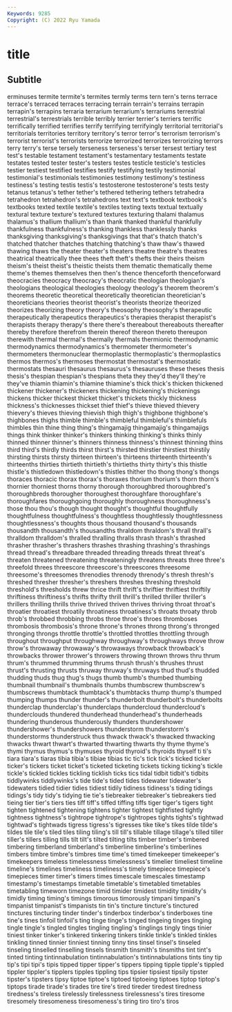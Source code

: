 ```yaml
---
Keywords: 9285
Copyright: (C) 2022 Ryu Yamada
---
```



# title

## Subtitle
erminuses termite termite's termites termly terms tern
tern's terns terrace terrace's terraced terraces terracing terrain terrain's terrains
terrapin terrapin's terrapins terraria terrarium terrarium's terrariums terrestrial terrestrial's terrestrials
terrible terribly terrier terrier's terriers terrific terrifically terrified terrifies terrify
terrifying terrifyingly territorial territorial's territorials territories territory territory's terror terror's
terrorism terrorism's terrorist terrorist's terrorists terrorize terrorized terrorizes terrorizing terrors
terry terry's terse tersely terseness terseness's terser tersest tertiary test
test's testable testament testament's testamentary testaments testate testates tested tester
tester's testers testes testicle testicle's testicles testier testiest testified testifies
testify testifying testily testimonial testimonial's testimonials testimonies testimony testimony's testiness
testiness's testing testis testis's testosterone testosterone's tests testy tetanus tetanus's
tether tether's tethered tethering tethers tetrahedra tetrahedron tetrahedron's tetrahedrons text
text's textbook textbook's textbooks texted textile textile's textiles texting texts
textual textually textural texture texture's textured textures texturing thalami thalamus
thalamus's thallium thallium's than thank thanked thankful thankfully thankfulness thankfulness's
thanking thankless thanklessly thanks thanksgiving thanksgiving's thanksgivings that that's thatch
thatch's thatched thatcher thatches thatching thatching's thaw thaw's thawed thawing
thaws the theater theater's theaters theatre theatre's theatres theatrical theatrically
thee thees theft theft's thefts their theirs theism theism's theist
theist's theistic theists them thematic thematically theme theme's themes themselves
then then's thence thenceforth thenceforward theocracies theocracy theocracy's theocratic theologian
theologian's theologians theological theologies theology theology's theorem theorem's theorems theoretic
theoretical theoretically theoretician theoretician's theoreticians theories theorist theorist's theorists theorize
theorized theorizes theorizing theory theory's theosophy theosophy's therapeutic therapeutically therapeutics
therapeutics's therapies therapist therapist's therapists therapy therapy's there there's thereabout
thereabouts thereafter thereby therefore therefrom therein thereof thereon thereto thereupon
therewith thermal thermal's thermally thermals thermionic thermodynamic thermodynamics thermodynamics's thermometer
thermometer's thermometers thermonuclear thermoplastic thermoplastic's thermoplastics thermos thermos's thermoses thermostat
thermostat's thermostatic thermostats thesauri thesaurus thesaurus's thesauruses these theses thesis
thesis's thespian thespian's thespians theta they they'd they'll they're they've
thiamin thiamin's thiamine thiamine's thick thick's thicken thickened thickener thickener's
thickeners thickening thickening's thickenings thickens thicker thickest thicket thicket's thickets
thickly thickness thickness's thicknesses thickset thief thief's thieve thieved thievery
thievery's thieves thieving thievish thigh thigh's thighbone thighbone's thighbones thighs
thimble thimble's thimbleful thimbleful's thimblefuls thimbles thin thine thing thing's
thingamajig thingamajig's thingamajigs things think thinker thinker's thinkers thinking thinking's
thinks thinly thinned thinner thinner's thinners thinness thinness's thinnest thinning
thins third third's thirdly thirds thirst thirst's thirsted thirstier thirstiest
thirstily thirsting thirsts thirsty thirteen thirteen's thirteens thirteenth thirteenth's thirteenths
thirties thirtieth thirtieth's thirtieths thirty thirty's this thistle thistle's thistledown
thistledown's thistles thither tho thong thong's thongs thoraces thoracic thorax
thorax's thoraxes thorium thorium's thorn thorn's thornier thorniest thorns thorny
thorough thoroughbred thoroughbred's thoroughbreds thorougher thoroughest thoroughfare thoroughfare's thoroughfares thoroughgoing
thoroughly thoroughness thoroughness's those thou thou's though thought thought's thoughtful
thoughtfully thoughtfulness thoughtfulness's thoughtless thoughtlessly thoughtlessness thoughtlessness's thoughts thous thousand
thousand's thousands thousandth thousandth's thousandths thraldom thraldom's thrall thrall's thralldom
thralldom's thralled thralling thralls thrash thrash's thrashed thrasher thrasher's thrashers
thrashes thrashing thrashing's thrashings thread thread's threadbare threaded threading threads
threat threat's threaten threatened threatening threateningly threatens threats three three's
threefold threes threescore threescore's threescores threesome threesome's threesomes threnodies threnody
threnody's thresh thresh's threshed thresher thresher's threshers threshes threshing threshold
threshold's thresholds threw thrice thrift thrift's thriftier thriftiest thriftily thriftiness
thriftiness's thrifts thrifty thrill thrill's thrilled thriller thriller's thrillers thrilling
thrills thrive thrived thriven thrives thriving throat throat's throatier throatiest
throatily throatiness throatiness's throats throaty throb throb's throbbed throbbing throbs
throe throe's throes thromboses thrombosis thrombosis's throne throne's thrones throng
throng's thronged thronging throngs throttle throttle's throttled throttles throttling through
throughout throughput throughway throughway's throughways throve throw throw's throwaway throwaway's
throwaways throwback throwback's throwbacks thrower thrower's throwers throwing thrown throws
thru thrum thrum's thrummed thrumming thrums thrush thrush's thrushes thrust
thrust's thrusting thrusts thruway thruway's thruways thud thud's thudded thudding
thuds thug thug's thugs thumb thumb's thumbed thumbing thumbnail thumbnail's
thumbnails thumbs thumbscrew thumbscrew's thumbscrews thumbtack thumbtack's thumbtacks thump thump's
thumped thumping thumps thunder thunder's thunderbolt thunderbolt's thunderbolts thunderclap thunderclap's
thunderclaps thundercloud thundercloud's thunderclouds thundered thunderhead thunderhead's thunderheads thundering thunderous
thunderously thunders thundershower thundershower's thundershowers thunderstorm thunderstorm's thunderstorms thunderstruck thus
thwack thwack's thwacked thwacking thwacks thwart thwart's thwarted thwarting thwarts
thy thyme thyme's thymi thymus thymus's thymuses thyroid thyroid's thyroids
thyself ti ti's tiara tiara's tiaras tibia tibia's tibiae tibias
tic tic's tick tick's ticked ticker ticker's tickers ticket ticket's
ticketed ticketing tickets ticking ticking's tickle tickle's tickled tickles tickling
ticklish ticks tics tidal tidbit tidbit's tidbits tiddlywinks tiddlywinks's tide
tide's tided tides tidewater tidewater's tidewaters tidied tidier tidies tidiest
tidily tidiness tidiness's tiding tidings tidings's tidy tidy's tidying tie
tie's tiebreaker tiebreaker's tiebreakers tied tieing tier tier's tiers ties
tiff tiff's tiffed tiffing tiffs tiger tiger's tigers tight tighten
tightened tightening tightens tighter tightest tightfisted tightly tightness tightness's tightrope
tightrope's tightropes tights tights's tightwad tightwad's tightwads tigress tigress's tigresses
tike tike's tikes tilde tilde's tildes tile tile's tiled tiles
tiling tiling's till till's tillable tillage tillage's tilled tiller tiller's
tillers tilling tills tilt tilt's tilted tilting tilts timber timber's
timbered timbering timberland timberland's timberline timberline's timberlines timbers timbre timbre's
timbres time time's timed timekeeper timekeeper's timekeepers timeless timelessness timelessness's
timelier timeliest timeline timeline's timelines timeliness timeliness's timely timepiece timepiece's
timepieces timer timer's timers times timescale timescales timestamp timestamp's timestamps
timetable timetable's timetabled timetables timetabling timeworn timezone timid timider timidest
timidity timidity's timidly timing timing's timings timorous timorously timpani timpani's
timpanist timpanist's timpanists tin tin's tincture tincture's tinctured tinctures tincturing
tinder tinder's tinderbox tinderbox's tinderboxes tine tine's tines tinfoil tinfoil's
ting tinge tinge's tinged tingeing tinges tinging tingle tingle's tingled
tingles tingling tingling's tinglings tingly tings tinier tiniest tinker tinker's
tinkered tinkering tinkers tinkle tinkle's tinkled tinkles tinkling tinned tinnier
tinniest tinning tinny tins tinsel tinsel's tinseled tinseling tinselled tinselling
tinsels tinsmith tinsmith's tinsmiths tint tint's tinted tinting tintinnabulation tintinnabulation's
tintinnabulations tints tiny tip tip's tipi tipi's tipis tipped tipper
tipper's tippers tipping tipple tipple's tippled tippler tippler's tipplers tipples
tippling tips tipsier tipsiest tipsily tipster tipster's tipsters tipsy tiptoe
tiptoe's tiptoed tiptoeing tiptoes tiptop tiptop's tiptops tirade tirade's tirades
tire tire's tired tireder tiredest tiredness tiredness's tireless tirelessly tirelessness
tirelessness's tires tiresome tiresomely tiresomeness tiresomeness's tiring tiro tiro's tiros
